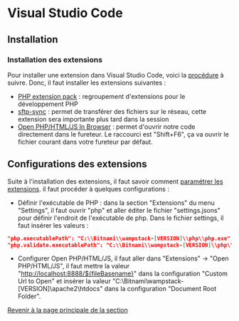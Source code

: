 # Visual Studio Code

## Installation



### Installation des extensions

Pour installer une extension dans Visual Studio Code, voici la [procédure](https://code.visualstudio.com/docs/editor/extension-gallery) à suivre. Donc, il faut installer les extensions suivantes :

- [PHP extension pack](https://marketplace.visualstudio.com/items?itemName=felixfbecker.php-pack) : regroupement d'extensions pour le développement PHP
- [sftp-sync](https://marketplace.visualstudio.com/items?itemName=liximomo.sftp) :  permet de transférer des fichiers sur le réseau, cette extension sera importante plus tard dans la session
- [Open PHP/HTML/JS In Browser](https://marketplace.visualstudio.com/items?itemName=PrimaFuture.open-php-html-js-in-browser) : permet d'ouvrir notre code directement dans le fureteur. Le raccourci est "Shift+F6", ça va ouvrir le fichier courant dans votre fureteur par défaut.

## Configurations des extensions

Suite à l'installation des extensions, il faut savoir comment [paramétrer les extensions](https://code.visualstudio.com/docs/getstarted/settings). il faut procéder à quelques configurations :

- Définir l'exécutable de PHP : dans la section "Extensions" du menu "Settings", il faut ouvrir "php" et aller éditer le fichier "settings.jsons" pour définir l'endroit de l'exécutable de php. Dans le fichier settings, il faut insérer les valeurs :
  
```json
"php.executablePath": "C:\\Bitnami\\wampstack-[VERSION]\\php\\php.exe",
"php.validate.executablePath": "C:\\Bitnami\\wampstack-[VERSION]\\php\\php.exe"
```

- Configurer Open PHP/HTML/JS, il faut aller dans "Extensions" -> "Open PHP/HTML/JS", il faut mettre la valeur "<http://localhost:8888/${fileBasename}>" dans la configuration "Custom Url to Open" et insérer la valeur "C:\Bitnami\wampstack-[VERSION]\apache2\htdocs" dans la configuration "Document Root Folder".

[Revenir à la page principale de la section](README.md)